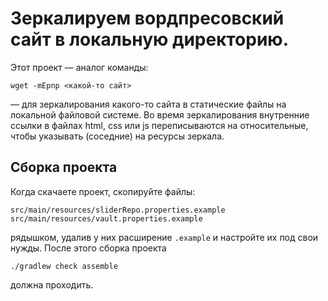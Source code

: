 # Зеркалируем вордпресовский сайт в локальную директорию.

Этот проект — аналог команды:
```shell
wget -mEpnp <какой-то сайт>
```
— для зеркалирования какого-то сайта в статические файлы на локальной файловой системе. 
Во время зеркалирования внутренние ссылки в файлах html, css или js переписываются на относительные,
чтобы указывать (соседние) на ресурсы зеркала.

## Сборка проекта
Когда скачаете проект, скопируйте файлы:
```
src/main/resources/sliderRepo.properties.example
src/main/resources/vault.properties.example
```
рядышком, удалив у них расширение `.example` и настройте их под свои нужды. После этого сборка проекта

```shell
./gradlew check assemble
```
должна проходить.
